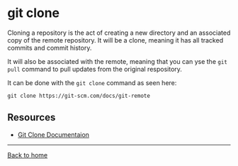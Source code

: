 # git clone

Cloning a repository is the act of creating a new directory and an associated copy of the remote repository. It will be a clone, meaning it has all tracked commits and commit history.

It will also be associated with the remote, meaning that you can yse the `git pull` command to pull updates from the original respository.

It can be done with the `git clone` command as seen here:

```
git clone https://git-scm.com/docs/git-remote
```

## Resources

- [Git Clone Documentaion](https://git-scm.com/docs/git-clone)

---

[Back to home](../README.md)